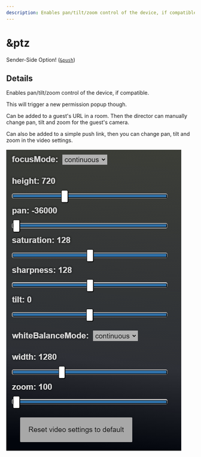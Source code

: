 ```yaml
---
description: Enables pan/tilt/zoom control of the device, if compatible
---
```


# \&ptz

Sender-Side Option! ([`&push`](push.md))

## Details

Enables pan/tilt/zoom control of the device, if compatible.

This will trigger a new permission popup though.

Can be added to a guest's URL in a room. Then the director can manually change pan, tilt and zoom for the guest's camera.

Can also be added to a simple push link, then you can change pan, tilt and zoom in the video settings.\
\
![](<../.gitbook/assets/image (127).png>)
